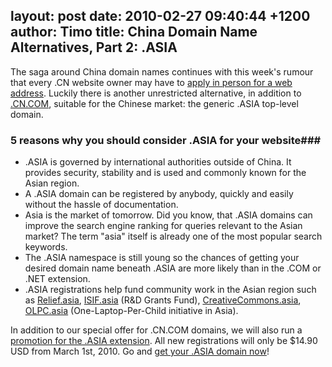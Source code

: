 layout: post
date: 2010-02-27 09:40:44 +1200
author: Timo
title: China Domain Name Alternatives, Part 2: .ASIA
----

The saga around China domain names continues with this week's rumour that every .CN website owner may have to [apply in person for a web address](http://www.stephanevangelder.com/archives/308-Chinese-authorities-want-to-meet-every-new-.CN-website-owner-in-person!.html). Luckily there is another unrestricted alternative, in addition to [.CN.COM](https://iwantmyname.com/domains/cn.com-chinese-domain-name-registration-for-china), suitable for the Chinese market: the generic .ASIA top-level domain.

### 5 reasons why you should consider .ASIA for your website###

*   .ASIA is governed by international authorities outside of China. It provides security, stability and is used and commonly known for the Asian region.
*   A .ASIA domain can be registered by anybody, quickly and easily without the hassle of documentation.
*   Asia is the market of tomorrow. Did you know, that .ASIA domains can improve the search engine ranking for queries relevant to the Asian market? The term "asia" itself is already one of the most popular search keywords.
*   The .ASIA namespace is still young so the chances of getting your desired domain name beneath .ASIA are more likely than in the .COM or .NET extension.
*   .ASIA registrations help fund community work in the Asian region such as [Relief.asia](http://relief.asia), [ISIF.asia](http://isif.asia) (R&D Grants Fund), [CreativeCommons.asia](http://archived.link/http://creativecommons.asia), [OLPC.asia](http://olpc.asia) (One-Laptop-Per-Child initiative in Asia).

In addition to our special offer for .CN.COM domains, we will also run a [promotion for the .ASIA extension](https://iwantmyname.com/domain-promos). All new registrations will only be $14.90 USD from March 1st, 2010. Go and [get your .ASIA domain now](https://iwantmyname.com)!
